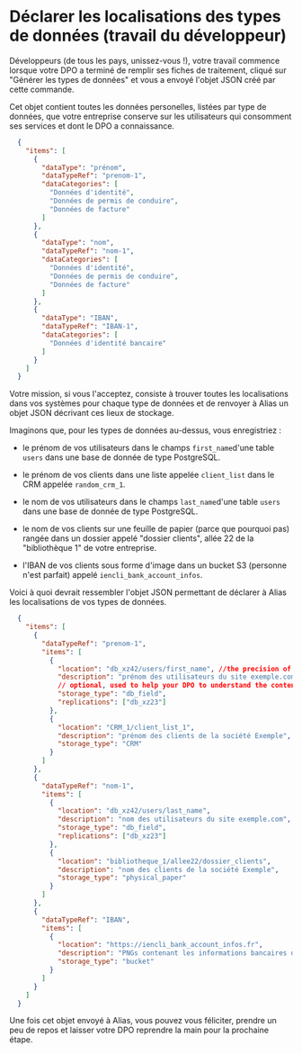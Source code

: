 # Déclarer les localisations des types de données (travail du développeur)

Développeurs (de tous les pays, unissez-vous !), votre travail commence lorsque votre DPO a terminé de remplir ses fiches de traitement, cliqué sur "Générer les types de données" et vous a envoyé l'objet JSON créé par cette commande. 

Cet objet contient toutes les données personelles, listées par type de données, que votre entreprise conserve sur les utilisateurs qui consomment ses services et dont le DPO a connaissance.

```json
  {
    "items": [
      {
        "dataType": "prénom",
        "dataTypeRef": "prenom-1",
        "dataCategories": [
          "Données d'identité",
          "Données de permis de conduire",
          "Données de facture"
        ]
      },
      {
        "dataType": "nom",
        "dataTypeRef": "nom-1",
        "dataCategories": [
          "Données d'identité",
          "Données de permis de conduire",
          "Données de facture"
        ]
      },
      {
        "dataType": "IBAN",
        "dataTypeRef": "IBAN-1",
        "dataCategories": [
          "Données d'identité bancaire"
        ]
      }
    ]
  }
```

Votre mission, si vous l'acceptez, consiste à trouver toutes les localisations dans vos systèmes pour chaque type de données et de renvoyer à Alias un objet JSON décrivant ces lieux de stockage.

Imaginons que, pour les types de données au-dessus, vous enregistriez : 

- le prénom de vos utilisateurs dans le champs ```first_name```d'une table ```users``` dans une base de donnée de type PostgreSQL.

- le prénom de vos clients dans une liste appelée ```client_list``` dans le CRM appelée ```random_crm_1```.

- le nom de vos utilisateurs dans le champs ```last_name```d'une table ```users``` dans une base de donnée de type PostgreSQL.

- le nom de vos clients sur une feuille de papier (parce que pourquoi pas) rangée dans un dossier appelé "dossier clients", allée 22 de la "bibliothèque 1" de votre entreprise.

- l'IBAN de vos clients sous forme d'image dans un bucket S3 (personne n'est parfait) appelé ```iencli_bank_account_infos```.

Voici à quoi devrait ressembler l'objet JSON permettant de déclarer à Alias les localisations de vos types de données.

```json
  {
    "items": [
      {
        "dataTypeRef": "prenom-1",
        "items": [
          {
            "location": "db_xz42/users/first_name", //the precision of the location is up to you
            "description": "prénom des utilisateurs du site exemple.com", 
            // optional, used to help your DPO to understand the content of the data
            "storage_type": "db_field",
            "replications": ["db_xz23"]
          },
          {
            "location": "CRM_1/client_list_1",
            "description": "prénom des clients de la société Exemple", 
            "storage_type": "CRM"
          }
        ]
      },
      {
        "dataTypeRef": "nom-1",
        "items": [
          {
            "location": "db_xz42/users/last_name",
            "description": "nom des utilisateurs du site exemple.com", 
            "storage_type": "db_field",
            "replications": ["db_xz23"]
          },
          {
            "location": "bibliotheque_1/allee22/dossier_clients",
            "description": "nom des clients de la société Exemple", 
            "storage_type": "physical_paper"
          }
        ]
      },
      {
        "dataTypeRef": "IBAN",
        "items": [
          {
            "location": "https://iencli_bank_account_infos.fr",
            "description": "PNGs contenant les informations bancaires de nos clients", 
            "storage_type": "bucket"
          }
        ]
      }
    ]
  }
```

Une fois cet objet envoyé à Alias, vous pouvez vous féliciter, prendre un peu de repos et laisser votre DPO reprendre la main pour la prochaine étape.

